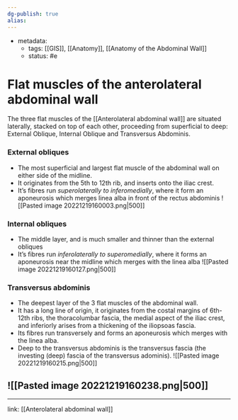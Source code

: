 ```yaml
---
dg-publish: true
alias:
---
```

- metadata:
	- tags: [[GIS]], [[Anatomy]], [[Anatomy of the Abdominal Wall]]
	- status: #e 
# Flat muscles of the anterolateral abdominal wall
The three flat muscles of the [[Anterolateral abdominal wall]]  are situated laterally, stacked on top of each other, proceeding from superficial to deep: External Oblique, Internal Oblique and Transversus Abdominis.

### External obliques
- The most superficial and largest flat muscle of the abdominal wall on either side of the midline.
- It originates from the 5th to 12th rib, and inserts onto the iliac crest.
- It’s fibres run *superolaterally to inferomedially*, where it form an aponeurosis which merges linea alba in front of the rectus abdominis
![[Pasted image 20221219160003.png|500]]
### Internal obliques
- The middle layer, and is much smaller and thinner than the external obliques
- It’s fibres run *inferolaterally to superomedially*, where it forms an aponeurosis near the midline which merges with the linea alba
![[Pasted image 20221219160127.png|500]]
### Transversus abdominis
- The deepest layer of the 3 flat muscles of the abdominal wall.
- It has a long line of origin, it originates from the costal margins of 6th-12th ribs, the thoracolumbar fascia, the medial aspect of the iliac crest, and inferiorly arises from a thickening of the iliopsoas fascia.
- Its fibres run transversely and forms an aponeurosis which merges with the linea alba.
- Deep to the transversus abdominis is the transversus fascia (the investing (deep) fascia of the transversus adominis).
![[Pasted image 20221219160215.png|500]]
## ![[Pasted image 20221219160238.png|500]]
---

link: [[Anterolateral abdominal wall]]
